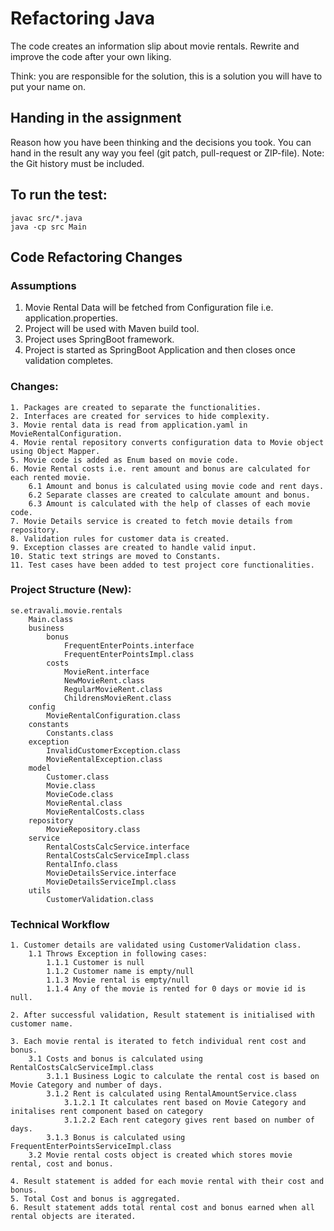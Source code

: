 # Refactoring Java

The code creates an information slip about movie rentals.
Rewrite and improve the code after your own liking.

Think: you are responsible for the solution, this is a solution you will have to put your name on.


## Handing in the assignment

Reason how you have been thinking and the decisions you took. 
You can hand in the result any way you feel (git patch, pull-request or ZIP-file).
Note: the Git history must be included.


## To run the test:

```
javac src/*.java
java -cp src Main
```

## Code Refactoring Changes

### Assumptions
1. Movie Rental Data will be fetched from Configuration file i.e. application.properties.
2. Project will be used with Maven build tool.
3. Project uses SpringBoot framework.
4. Project is started as SpringBoot Application and then closes once validation completes.


### Changes:
    1. Packages are created to separate the functionalities.
    2. Interfaces are created for services to hide complexity.
    3. Movie rental data is read from application.yaml in MovieRentalConfiguration.
    4. Movie rental repository converts configuration data to Movie object using Object Mapper.
    5. Movie code is added as Enum based on movie code.
    6. Movie Rental costs i.e. rent amount and bonus are calculated for each rented movie.
        6.1 Amount and bonus is calculated using movie code and rent days.
        6.2 Separate classes are created to calculate amount and bonus.
        6.3 Amount is calculated with the help of classes of each movie code.        
    7. Movie Details service is created to fetch movie details from repository.
    8. Validation rules for customer data is created.
    9. Exception classes are created to handle valid input.
    10. Static text strings are moved to Constants.
    11. Test cases have been added to test project core functionalities.


### Project Structure (New):
    se.etravali.movie.rentals
        Main.class
        business
            bonus
                FrequentEnterPoints.interface
                FrequentEnterPointsImpl.class
            costs
                MovieRent.interface
                NewMovieRent.class
                RegularMovieRent.class
                ChildrensMovieRent.class
        config
            MovieRentalConfiguration.class
        constants
            Constants.class
        exception
            InvalidCustomerException.class
            MovieRentalException.class
        model
            Customer.class
            Movie.class
            MovieCode.class
            MovieRental.class
            MovieRentalCosts.class
        repository 
            MovieRepository.class
        service
            RentalCostsCalcService.interface
            RentalCostsCalcServiceImpl.class
            RentalInfo.class
            MovieDetailsService.interface
            MovieDetailsServiceImpl.class
        utils
            CustomerValidation.class

### Technical Workflow
    1. Customer details are validated using CustomerValidation class.
        1.1 Throws Exception in following cases: 
            1.1.1 Customer is null
            1.1.2 Customer name is empty/null
            1.1.3 Movie rental is empty/null
            1.1.4 Any of the movie is rented for 0 days or movie id is null.

    2. After successful validation, Result statement is initialised with customer name.

    3. Each movie rental is iterated to fetch individual rent cost and bonus.
        3.1 Costs and bonus is calculated using RentalCostsCalcServiceImpl.class
            3.1.1 Business Logic to calculate the rental cost is based on Movie Category and number of days.
            3.1.2 Rent is calculated using RentalAmountService.class
                3.1.2.1 It calculates rent based on Movie Category and initalises rent component based on category
                3.1.2.2 Each rent category gives rent based on number of days.
            3.1.3 Bonus is calculated using FrequentEnterPointsServiceImpl.class
        3.2 Movie rental costs object is created which stores movie rental, cost and bonus.

    4. Result statement is added for each movie rental with their cost and bonus.
    5. Total Cost and bonus is aggregated.
    6. Result statement adds total rental cost and bonus earned when all rental objects are iterated.
